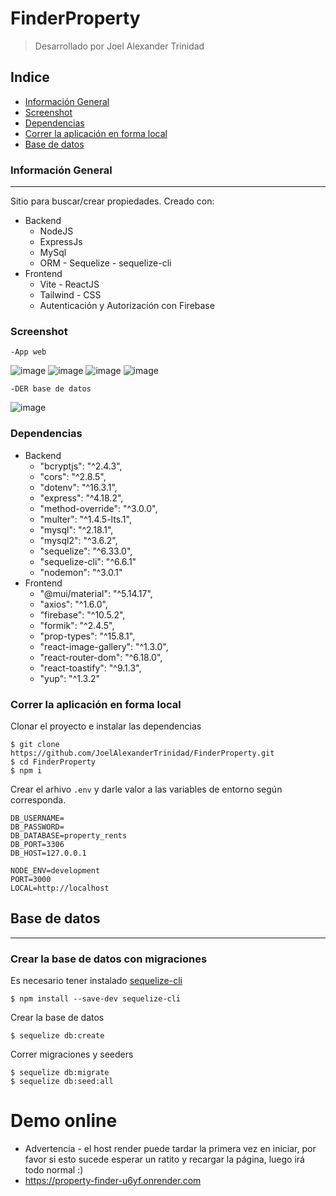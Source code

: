 # FinderProperty
> Desarrollado por Joel Alexander Trinidad
## Indice
 - [Información General](#información-general)
 - [Screenshot](#screenshot)
 - [Dependencias](#dependencias)
 - [Correr la aplicación en forma local](#correr-la-aplicación-en-forma-local)
 - [Base de datos](#base-de-datos)


### Información General
***
Sitio para buscar/crear propiedades. Creado con:
  * Backend
    - NodeJS
    - ExpressJs
    - MySql
    - ORM - Sequelize - sequelize-cli
  * Frontend
    - Vite - ReactJS
    - Tailwind - CSS
    - Autenticación y Autorización con Firebase
### Screenshot
    
    -App web
![image](https://github.com/JoelAlexanderTrinidad/FinderProperty/assets/84977429/0a6f1241-1965-46e8-ba2a-ee09b2972eb0)
![image](https://github.com/JoelAlexanderTrinidad/FinderProperty/assets/84977429/9739a4fc-c4c1-4ac4-a64d-88cd877ad3a7)
![image](https://github.com/JoelAlexanderTrinidad/FinderProperty/assets/84977429/2109cb44-af87-49b2-9528-84247372fef1)
![image](https://github.com/JoelAlexanderTrinidad/FinderProperty/assets/84977429/bdf56585-83e7-46b7-b174-a1c190e9bae3)

    -DER base de datos
![image](https://github.com/JoelAlexanderTrinidad/FinderProperty/assets/84977429/0db8d32e-8527-4ea9-9363-7cb86d950dc6)

### Dependencias
  - Backend
    * "bcryptjs": "^2.4.3",
    * "cors": "^2.8.5",
    * "dotenv": "^16.3.1",
    * "express": "^4.18.2",
    * "method-override": "^3.0.0",
    * "multer": "^1.4.5-lts.1",
    * "mysql": "^2.18.1",
    * "mysql2": "^3.6.2",
    * "sequelize": "^6.33.0",
    * "sequelize-cli": "^6.6.1"
    * "nodemon": "^3.0.1"
  - Frontend
    * "@mui/material": "^5.14.17",
    * "axios": "^1.6.0",
    * "firebase": "^10.5.2",
    * "formik": "^2.4.5",
    * "prop-types": "^15.8.1",
    * "react-image-gallery": "^1.3.0",
    * "react-router-dom": "^6.18.0",
    * "react-toastify": "^9.1.3",
    * "yup": "^1.3.2"
### Correr la aplicación en forma local
Clonar el proyecto e instalar las dependencias
```
$ git clone https://github.com/JoelAlexanderTrinidad/FinderProperty.git
$ cd FinderProperty
$ npm i
```
Crear el arhivo <code>.env</code> y darle valor a las variables de entorno según corresponda.
```
DB_USERNAME=
DB_PASSWORD=
DB_DATABASE=property_rents
DB_PORT=3306
DB_HOST=127.0.0.1

NODE_ENV=development
PORT=3000
LOCAL=http://localhost
```
## Base de datos
***
### Crear la base de datos con **migraciones**
Es necesario tener instalado [sequelize-cli](https://www.npmjs.com/package/sequelize-cli)
```
$ npm install --save-dev sequelize-cli
```
Crear la base de datos
```
$ sequelize db:create
```
Correr migraciones y seeders
```
$ sequelize db:migrate
$ sequelize db:seed:all
```
# Demo online
 - Advertencia - el host render puede tardar la primera vez en iniciar, por favor si esto sucede esperar un ratito y recargar la página, luego irá todo normal :)
 - https://property-finder-u6yf.onrender.com
